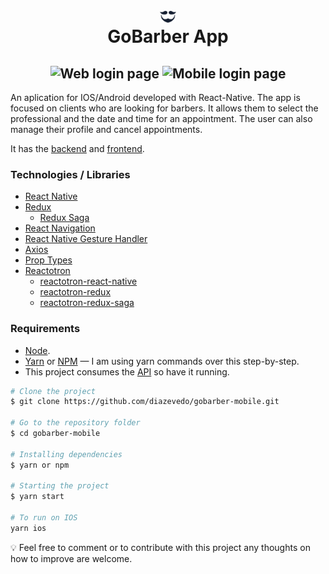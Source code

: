 <h1 align="center">
  <img alt="Login page" src=".github/logo.svg" width="5%" align="center"/> </br>
    GoBarber App
</h1>

<h2 align="center">
  <img alt="Web login page" src=".github/gobarberLogin.gif" width="35%" />
  <img alt="Mobile login page" src=".github/gobarberNavigation.gif" width="35%" />
</h2>

An aplication for IOS/Android developed with React-Native. The app is focused on clients who are looking for barbers. It allows them to select the professional and the date and time for an appointment. The user can also manage their profile and cancel appointments.

It has the [backend](https://github.com/diazevedo/gobarber) and [frontend](https://github.com/diazevedo/gobarber-web).

### Technologies / Libraries

- [React Native](http://facebook.github.io/react-native/)
- [Redux](https://redux.js.org/)
  - [Redux Saga](https://redux-saga.js.org/)
- [React Navigation](https://reactnavigation.org/)
- [React Native Gesture Handler](https://kmagiera.github.io/react-native-gesture-handler/)
- [Axios](https://github.com/axios/axios)
- [Prop Types](https://github.com/facebook/prop-types)
- [Reactotron](https://github.com/infinitered/reactotron)
  - [reactotron-react-native](https://github.com/infinitered/reactotron/blob/master/docs/quick-start-react-native.md)
  - [reactotron-redux](https://github.com/infinitered/reactotron/blob/master/docs/plugin-redux.md)
  - [reactotron-redux-saga](https://github.com/infinitered/reactotron/blob/master/docs/plugin-redux-saga.md)

### Requirements

- [Node](https://nodejs.org/en/).
- [Yarn](https://yarnpkg.com/) or [NPM](https://www.npmjs.com/) — I am using yarn commands over this step-by-step.
- This project consumes the [API](https://github.com/diazevedo/gobarber) so have it running.

```bash
# Clone the project
$ git clone https://github.com/diazevedo/gobarber-mobile.git

# Go to the repository folder
$ cd gobarber-mobile

# Installing dependencies
$ yarn or npm

# Starting the project
$ yarn start

# To run on IOS
yarn ios
```

:bulb: Feel free to comment or to contribute with this project any thoughts on how to improve are welcome.
